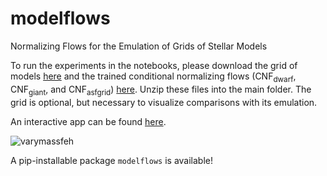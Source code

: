 # modelflows
Normalizing Flows for the Emulation of Grids of Stellar Models

To run the experiments in the notebooks, please download the grid of models [here](https://www.dropbox.com/scl/fi/yyfl98nrygg692t807uae/grid.zip?rlkey=6ausvk1wtk7r2vgc95cpdgv3m&dl=0) and the trained conditional normalizing flows (CNF<sub>dwarf</sub>, CNF<sub>giant</sub>, and CNF<sub>asfgrid</sub>) 
[here](https://www.dropbox.com/scl/fi/fvfzzcxojwv56bfable90/pretrained_flows.zip?rlkey=0pka2ddu9s0j61dk5xxsotmws&dl=0). Unzip these files into the main folder. The grid is optional, but necessary to visualize comparisons with its emulation.

An interactive app can be found [here](https://mtyhon--modelflows-inyou.modal.run/).

![varymassfeh](https://github.com/mtyhon/modelflows/blob/main/images/varymassfeh.gif)


A pip-installable package `modelflows` is available!


## 

